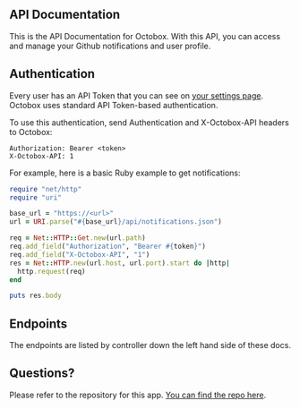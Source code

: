 API Documentation
---

This is the API Documentation for Octobox. With this API, you can access and manage your Github notifications and user profile.

## Authentication

Every user has an API Token that you can see on [your settings page](/settings). Octobox uses standard API Token-based authentication.

To use this authentication, send Authentication and X-Octobox-API headers to Octobox:

```
Authorization: Bearer <token>
X-Octobox-API: 1
```

For example, here is a basic Ruby example to get notifications:

```ruby
require "net/http"
require "uri"

base_url = "https://<url>"
url = URI.parse("#{base_url}/api/notifications.json")

req = Net::HTTP::Get.new(url.path)
req.add_field("Authorization", "Bearer #{token}")
req.add_field("X-Octobox-API", "1")
res = Net::HTTP.new(url.host, url.port).start do |http|
  http.request(req)
end

puts res.body
```

## Endpoints

The endpoints are listed by controller down the left hand side of these docs.

## Questions?

Please refer to the repository for this app. [You can find the repo here](https://github.com/octobox/octobox).
